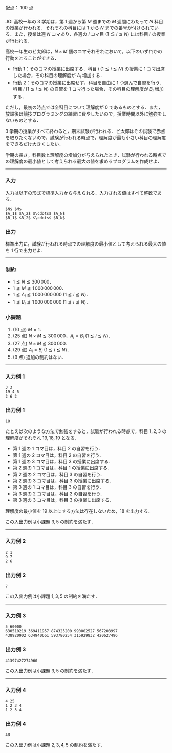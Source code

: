 配点： $100$ 点

###

JOI 高校一年の $3$ 学期は，第 $1$ 週から第 $M$ 週までの $M$ 週間にわたって $N$ 科目の授業が行われる．それぞれの科目には $1$ から $N$ までの番号が付けられている．また，授業は週 $N$ コマあり，各週の $i$ コマ目 ($1 \leqq i \leqq N$) には科目 $i$ の授業が行われる．

高校一年生のビ太郎は，$N \times M$ 個のコマそれぞれにおいて，以下のいずれかの行動をとることができる．

- 行動 $1$：そのコマの授業に出席する．科目 $i$ ($1 \leqq i \leqq N$) の授業に $1$ コマ出席した場合，その科目の理解度が $A_i$ 増加する．
- 行動 $2$：そのコマの授業に出席せず，科目を自由に $1$ つ選んで自習を行う．科目 $i$ ($1 \leqq i \leqq N$) の自習を $1$ コマ行った場合，その科目の理解度が $B_i$ 増加する．

ただし，最初の時点では全科目について理解度が $0$ であるものとする．また，放課後は競技プログラミングの練習に費やしたいので，授業時間以外に勉強をしないものとする．

$3$ 学期の授業がすべて終わると，期末試験が行われる．ビ太郎はその試験で赤点を取りたくないので，試験が行われる時点で，理解度が最も小さい科目の理解度をできるだけ大きくしたい．

学期の長さ，科目数と理解度の増加分が与えられたとき，試験が行われる時点での理解度の最小値として考えられる最大の値を求めるプログラムを作成せよ．

---

### 入力

入力は以下の形式で標準入力から与えられる．入力される値はすべて整数である．

~~~
$N$ $M$
$A_1$ $A_2$ $\cdots$ $A_N$
$B_1$ $B_2$ $\cdots$ $B_N$
~~~

### 出力

標準出力に，試験が行われる時点での理解度の最小値として考えられる最大の値を $1$ 行で出力せよ．

---

### 制約

- $1 \leqq N \leqq 300\,000$．
- $1 \leqq M \leqq 1\,000\,000\,000$．
- $1 \leqq A_i \leqq 1\,000\,000\,000$ ($1 \leqq i \leqq N$)．
- $1 \leqq B_i \leqq 1\,000\,000\,000$ ($1 \leqq i \leqq N$)．

### 小課題

1. ($10$ 点) $M = 1$．
2. ($25$ 点) $N \times M \leqq 300\,000$，$A_i = B_i$ ($1 \leqq i \leqq N$)．
3. ($27$ 点) $N \times M \leqq 300\,000$．
4. ($29$ 点) $A_i = B_i$ ($1 \leqq i \leqq N$)．
5. ($9$ 点) 追加の制約はない．

---

### 入力例 1

~~~
3 3
19 4 5
2 6 2
~~~

### 出力例 1

~~~
18
~~~

たとえば次のような方法で勉強をすると，試験が行われる時点で，科目 $1, 2, 3$ の理解度がそれぞれ $19, 18, 19$ となる．

- 第 $1$ 週の $1$ コマ目は，科目 $2$ の自習を行う．
- 第 $1$ 週の $2$ コマ目は，科目 $2$ の自習を行う．
- 第 $1$ 週の $3$ コマ目は，科目 $3$ の授業に出席する．
- 第 $2$ 週の $1$ コマ目は，科目 $1$ の授業に出席する．
- 第 $2$ 週の $2$ コマ目は，科目 $3$ の自習を行う．
- 第 $2$ 週の $3$ コマ目は，科目 $3$ の授業に出席する．
- 第 $3$ 週の $1$ コマ目は，科目 $3$ の自習を行う．
- 第 $3$ 週の $2$ コマ目は，科目 $2$ の自習を行う．
- 第 $3$ 週の $3$ コマ目は，科目 $3$ の授業に出席する．

理解度の最小値を $19$ 以上にする方法は存在しないため，$18$ を出力する．

この入出力例は小課題 $3, 5$ の制約を満たす．

---

### 入力例 2

~~~
2 1
9 7
2 6
~~~

### 出力例 2

~~~
7
~~~

この入出力例は小課題 $1, 3, 5$ の制約を満たす．

---

### 入力例 3

~~~
5 60000
630510219 369411957 874325200 990002527 567203997
438920902 634940661 593780254 315929832 420627496
~~~

### 出力例 3

~~~
41397427274960
~~~

この入出力例は小課題 $3, 5$ の制約を満たす．

---

### 入力例 4

~~~
4 25
1 2 3 4
1 2 3 4
~~~

### 出力例 4

~~~
48
~~~

この入出力例は小課題 $2, 3, 4, 5$ の制約を満たす．
